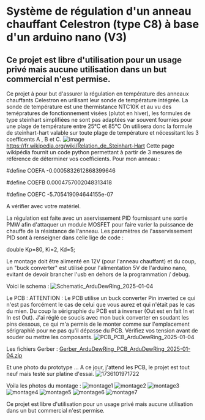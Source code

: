 Système de régulation d'un anneau chauffant Celestron (type C8) à base d'un arduino nano (V3)
=============================================================================================

Ce projet est libre d'utilisation pour un usage privé mais aucune utilisation dans un but commercial n'est permise.
-------------------------------------------------------------------------------------------------------------------

Ce projet à pour but d'assurer la régulation en température des anneaux chauffants Celestron en urilisant leur sonde de température intégrée.
La sonde de température est une thermistance NTC10K et au vu des temépratures de fonctionnement visées (plutot en hiver), les formules de type steinhart simplifiées ne sont pas adaptées var souvent fournies pour une plage de température entre 25°C et 85°C
On utilisera donc la formule de steinhart-hart valable sur toute plage de température et nécessitant les 3 coefficents A , B et C.
![image](https://github.com/user-attachments/assets/fdafac64-3cde-4b5e-a884-0318a2c7d04a) https://fr.wikipedia.org/wiki/Relation_de_Steinhart-Hart
Cette page wikipédia fournit un code python permettant à partir de 3 mesures de référence de déterminer vos coefficients.
Pour mon anneau :

#define COEFA -0.0005832612868399646

#define COEFB 0.0004757002048313418

#define COEFC -5.705419094644155e-07


A vérifier avec votre matériel.

La régulation est faite avec un aservissement PID fournissant une sortie PMW afin d'attaquer un module MOSFET pour faire varier la puissance de chauffe de la résistance de l'anneau.
Les paramètres de l'asservissement PID sont à renseigner dans celle lige de code :

double Kp=80, Ki=2, Kd=5;

Le montage doit être alimenté en 12V (pour l'anneau chauffant) et du coup, un "buck converter" est utilisé pour l'alimentation 5V de l'arduino nano, evitant de devoir brancher l'usb en dehors de la programmation / debug.

Voici le schema :
![Schematic_ArduDewRing_2025-01-04](https://github.com/user-attachments/assets/86b4d2e3-259c-4b84-9b6a-969513d49328)

Le PCB :
ATTENTION : Le PCB utilise un buck converter Pin inverted ce qui n'est pas forcément le cas de celui que vous aurez et qui n'était pas le cas du mien. Du coup la sérigraphie du PCB est à inverser (Out est en fait In et In est Out). J'ai réglé ce soucis avec mon buck converter en soudant les pins dessous, ce qui m'a permis de le monter comme sur l'emplacement sérigraphié pour ne pas qu'il dépasse du PCB. Vérifiez vos tension avant de souder ou mettre les composants.
![PCB_PCB_ArduDewRing_2025-01-04](https://github.com/user-attachments/assets/d0534c7c-d148-40f8-9264-90c69c90cd5c)

Les fichiers Gerber :
[Gerber_ArduDewRing_PCB_ArduDewRing_2025-01-04.zip](https://github.com/user-attachments/files/18311245/Gerber_ArduDewRing_PCB_ArduDewRing_2025-01-04.zip)

Et une photo du prototype ... A ce jour, j'attend les PCB, le projet est tout neuf mais testé sur platine d'essai.
![1736101971722](https://github.com/user-attachments/assets/10be5ab0-a420-4b10-8341-86ba13789231)

Voila les photos du montage :
![montage1](https://github.com/user-attachments/assets/65ccac36-21ac-4f2b-8d2d-97b409ef0054)
![montage2](https://github.com/user-attachments/assets/e56ccad6-faf8-4cc1-98dd-1c81d97fa710)
![montage3](https://github.com/user-attachments/assets/ed833d0d-bb2a-4e40-b7d2-0d191381f2a8)
![montage4](https://github.com/user-attachments/assets/e0123c9d-20ff-44b8-a1e8-697bf34ef38b)
![montage5](https://github.com/user-attachments/assets/5bc768f6-1e6d-497b-b6f7-0f034e12dcf3)
![montage6](https://github.com/user-attachments/assets/748572ba-3b81-4121-828b-c39694fa0288)
![montage7](https://github.com/user-attachments/assets/8cb4f7e1-f0de-4078-85a1-818ded59084a)


Ce projet est libre d'utilisation pour un usage privé mais aucune utilisation dans un but commercial n'est permise.





